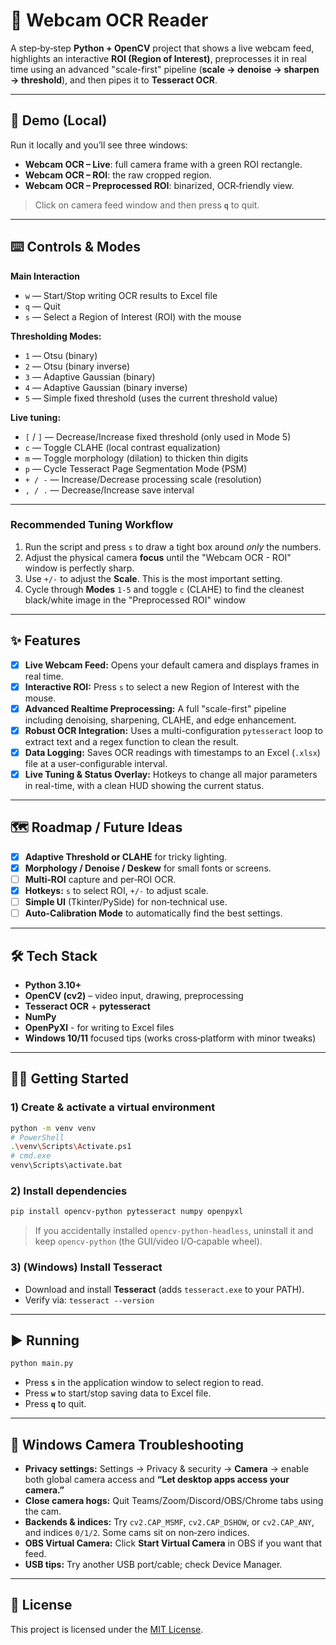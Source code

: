 # 🎥 Webcam OCR Reader

A step‑by‑step **Python + OpenCV** project that shows a live webcam feed, highlights an interactive **ROI (Region of Interest)**, preprocesses it in real time using an advanced "scale-first" pipeline (**scale → denoise → sharpen → threshold**), and then pipes it to **Tesseract OCR**.

---

## 🚀 Demo (Local)

Run it locally and you’ll see three windows:
- **Webcam OCR – Live**: full camera frame with a green ROI rectangle.
- **Webcam OCR – ROI**: the raw cropped region.
- **Webcam OCR – Preprocessed ROI**: binarized, OCR‑friendly view.

> Click on camera feed window and then press **`q`** to quit.

---

## ⌨️ Controls & Modes

**Main Interaction**
- `w` — Start/Stop writing OCR results to Excel file
- `q` — Quit
- `s` — Select a Region of Interest (ROI) with the mouse

**Thresholding Modes:**
- `1` — Otsu (binary)
- `2` — Otsu (binary inverse)
- `3` — Adaptive Gaussian (binary)
- `4` — Adaptive Gaussian (binary inverse)
- `5` — Simple fixed threshold (uses the current threshold value)

**Live tuning:**
- `[` / `]` — Decrease/Increase fixed threshold (only used in Mode 5)
- `c` — Toggle CLAHE (local contrast equalization)
- `m` — Toggle morphology (dilation) to thicken thin digits
- `p` — Cycle Tesseract Page Segmentation Mode (PSM)
- `+ / -` — Increase/Decrease processing scale (resolution)
- `, / .` — Decrease/Increase save interval

---

### Recommended Tuning Workflow
1. Run the script and press `s` to draw a tight box around *only* the numbers.
2. Adjust the physical camera **focus** until the "Webcam OCR - ROI" window is perfectly sharp.
3. Use `+/-` to adjust the **Scale**. This is the most important setting.
4. Cycle through **Modes** `1-5` and toggle `c` (CLAHE) to find the cleanest black/white image in the "Preprocessed ROI" window

---

## ✨ Features

* [x] **Live Webcam Feed:** Opens your default camera and displays frames in real time.
* [x] **Interactive ROI:** Press `s` to select a new Region of Interest with the mouse.
* [x] **Advanced Realtime Preprocessing:** A full "scale-first" pipeline including denoising, sharpening, CLAHE, and edge enhancement.
* [x] **Robust OCR Integration:** Uses a multi-configuration `pytesseract` loop to extract text and a regex function to clean the result.
* [x] **Data Logging:** Saves OCR readings with timestamps to an Excel (`.xlsx`) file at a user-configurable interval.
* [x] **Live Tuning & Status Overlay:** Hotkeys to change all major parameters in real-time, with a clean HUD showing the current status.

---

## 🗺️ Roadmap / Future Ideas

* [x] **Adaptive Threshold or CLAHE** for tricky lighting.
* [x] **Morphology / Denoise / Deskew** for small fonts or screens.
* [ ] **Multi‑ROI** capture and per‑ROI OCR.
* [x] **Hotkeys:** `s` to select ROI, `+/-` to adjust scale.
* [ ] **Simple UI** (Tkinter/PySide) for non‑technical use.
* [ ] **Auto-Calibration Mode** to automatically find the best settings.

---

## 🛠️ Tech Stack

* **Python 3.10+**
* **OpenCV (cv2)** – video input, drawing, preprocessing
* **Tesseract OCR** + **pytesseract**
* **NumPy**
* **OpenPyXl** - for writing to Excel files
* **Windows 10/11** focused tips (works cross‑platform with minor tweaks)

---

## 🧑‍💻 Getting Started

### 1) Create & activate a virtual environment
```bash
python -m venv venv
# PowerShell
.\venv\Scripts\Activate.ps1
# cmd.exe
venv\Scripts\activate.bat
```

### 2) Install dependencies
```bash
pip install opencv-python pytesseract numpy openpyxl
```
> If you accidentally installed `opencv-python-headless`, uninstall it and keep `opencv-python` (the GUI/video I/O‑capable wheel).

### 3) (Windows) Install Tesseract
- Download and install **Tesseract** (adds `tesseract.exe` to your PATH).
- Verify via: `tesseract --version`

---

## ▶️ Running

```bash
python main.py
```
- Press **`s`** in the application window to select region to read.
- Press **`w`** to start/stop saving data to Excel file.
- Press **`q`** to quit.

---

## 🧯 Windows Camera Troubleshooting

- **Privacy settings:** Settings → Privacy & security → **Camera** → enable both global camera access and **“Let desktop apps access your camera.”**
- **Close camera hogs:** Quit Teams/Zoom/Discord/OBS/Chrome tabs using the cam.
- **Backends & indices:** Try `cv2.CAP_MSMF`, `cv2.CAP_DSHOW`, or `cv2.CAP_ANY`, and indices `0/1/2`. Some cams sit on non‑zero indices.
- **OBS Virtual Camera:** Click **Start Virtual Camera** in OBS if you want that feed.
- **USB tips:** Try another USB port/cable; check Device Manager.

---

## 📜 License

This project is licensed under the [MIT License](./LICENSE.txt).